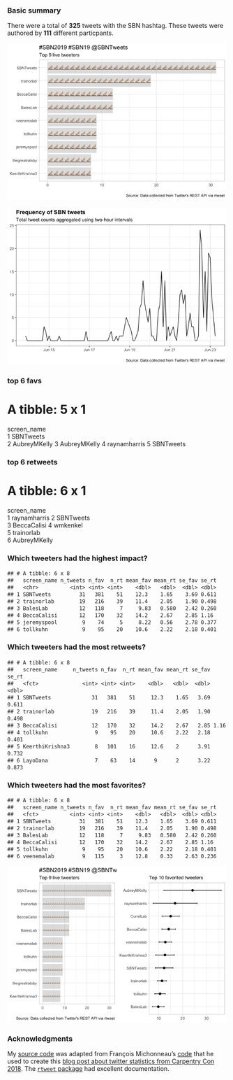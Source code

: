 ### Basic summary

There were a total of **325** tweets with the SBN hashtag. These tweets
were authored by **111** different particpants.

![](rtweets_SBN2019_figs/topusers-1.png)

![](rtweets_SBN2019_figs/tweet_timeline-1.png)

### top 6 favs

A tibble: 5 x 1
===============

screen\_name <chr>  
1 SBNTweets  
2 AubreyMKelly 3 AubreyMKelly 4 raynamharris 5 SBNTweets

### top 6 retweets

A tibble: 6 x 1
===============

screen\_name <chr>  
1 raynamharris 2 SBNTweets  
3 BeccaCalisi 4 wmkenkel  
5 trainorlab  
6 AubreyMKelly

### Which tweeters had the highest impact?

    ## # A tibble: 6 x 8
    ##   screen_name n_tweets n_fav  n_rt mean_fav mean_rt se_fav se_rt
    ##   <chr>          <int> <int> <int>    <dbl>   <dbl>  <dbl> <dbl>
    ## 1 SBNTweets         31   381    51    12.3    1.65    3.69 0.611
    ## 2 trainorlab        19   216    39    11.4    2.05    1.90 0.498
    ## 3 BalesLab          12   118     7     9.83   0.580   2.42 0.260
    ## 4 BeccaCalisi       12   170    32    14.2    2.67    2.85 1.16 
    ## 5 jeremyspool        9    74     5     8.22   0.56    2.78 0.377
    ## 6 tollkuhn           9    95    20    10.6    2.22    2.18 0.401

### Which tweeters had the most retweets?

    ## # A tibble: 6 x 8
    ##   screen_name     n_tweets n_fav  n_rt mean_fav mean_rt se_fav se_rt
    ##   <fct>              <int> <int> <int>    <dbl>   <dbl>  <dbl> <dbl>
    ## 1 SBNTweets             31   381    51     12.3    1.65   3.69 0.611
    ## 2 trainorlab            19   216    39     11.4    2.05   1.90 0.498
    ## 3 BeccaCalisi           12   170    32     14.2    2.67   2.85 1.16 
    ## 4 tollkuhn               9    95    20     10.6    2.22   2.18 0.401
    ## 5 KeerthiKrishna3        8   101    16     12.6    2      3.91 0.732
    ## 6 LayoDana               7    63    14      9      2      3.22 0.873

### Which tweeters had the most favorites?

    ## # A tibble: 6 x 8
    ##   screen_name n_tweets n_fav  n_rt mean_fav mean_rt se_fav se_rt
    ##   <fct>          <int> <int> <int>    <dbl>   <dbl>  <dbl> <dbl>
    ## 1 SBNTweets         31   381    51    12.3    1.65    3.69 0.611
    ## 2 trainorlab        19   216    39    11.4    2.05    1.90 0.498
    ## 3 BalesLab          12   118     7     9.83   0.580   2.42 0.260
    ## 4 BeccaCalisi       12   170    32    14.2    2.67    2.85 1.16 
    ## 5 tollkuhn           9    95    20    10.6    2.22    2.18 0.401
    ## 6 veenemalab         9   115     3    12.8    0.33    2.63 0.236

![](rtweets_SBN2019_figs/favorites-1.png)

### Acknowledgments

My [source
code](https://github.com/raynamharris/cefp2019/blob/master/dataviz/rtweets_SBN2019.Rmd)
was adapted from François Michonneau’s
[code](https://github.com/fmichonneau/2018-carpentrycon-tweets/blob/master/index.Rmd)
that he used to create this [blog post about twitter statistics from
Carpentry Con
2018](https://carpentries.org/2018/06/carpentrycon-tweets). The
[`rtweet` package](https://rtweet.info/) had excellent documentation.
